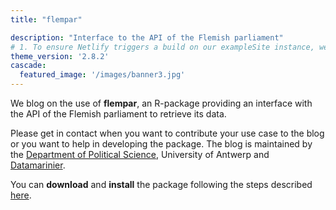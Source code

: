 ```yaml
---
title: "flempar"

description: "Interface to the API of the Flemish parliament"
# 1. To ensure Netlify triggers a build on our exampleSite instance, we need to change a file in the exampleSite directory.
theme_version: '2.8.2'
cascade:
  featured_image: '/images/banner3.jpg'
---
```


We blog on the use of **flempar**, an R-package providing an interface with the API of the Flemish parliament to retrieve its data. 

Please get in contact when you want to contribute your use case to the blog or you want to help in developing the package. The blog is maintained by the [Department of Political Science](https://www.uantwerpen.be/nl/overuantwerpen/faculteiten/faculteit-sociale-wetenschappen/organisatie/departementen/politieke-wetenschap/), University of Antwerp and [Datamarinier](https://datamarinier.be/).

You can **download** and **install** the package following the steps described [here](https://www.flempar.be/getting-started/get-started/).

